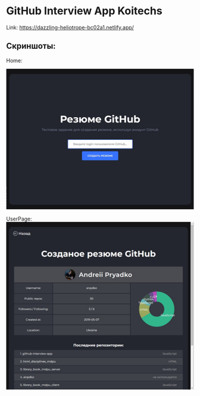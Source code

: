 # GitHub Interview App Koitechs

Link: https://dazzling-heliotrope-bc02a1.netlify.app/

## Скриншоты:

Home:

![Image alt](https://github.com/anpdko/github-interview-app/blob/main/src/assets/screen/screen1.jpg)

UserPage:
![Image alt](https://github.com/anpdko/github-interview-app/blob/main/src/assets/screen/screen2.jpg)
